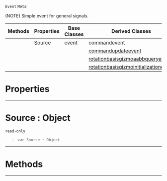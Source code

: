  `Event` `Meta`



(NOTE) Simple event for general signals.

|Methods|Properties|Base Classes|Derived Classes|
|---|---|---|---|
| |[ Source](https://github.com/ZilchEngine/ZilchDocs/blob/master/code_reference/class_reference/objectevent.md#source-object)|[event](https://github.com/ZilchEngine/ZilchDocs/blob/master/code_reference/class_reference/event.md)|[commandevent](https://github.com/ZilchEngine/ZilchDocs/blob/master/code_reference/class_reference/commandevent.md)|
| | | |[commandupdateevent](https://github.com/ZilchEngine/ZilchDocs/blob/master/code_reference/class_reference/commandupdateevent.md)|
| | | |[rotationbasisgizmoaabbqueryevent](https://github.com/ZilchEngine/ZilchDocs/blob/master/code_reference/class_reference/rotationbasisgizmoaabbqueryevent.md)|
| | | |[rotationbasisgizmoinitializationevent](https://github.com/ZilchEngine/ZilchDocs/blob/master/code_reference/class_reference/rotationbasisgizmoinitializationevent.md)|


 #  Properties


---  
 #  Source : Object

 `read-only`

> 
> ``` lang=cpp, name=Nada
> var Source : Object


---  
 #  Methods


---  
 

 
